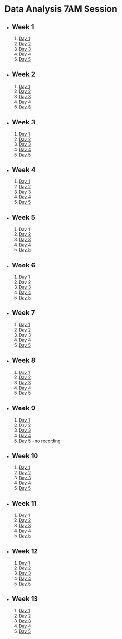 # Data Analysis 7AM Session

- ## Week 1

  1. [Day 1](https://web.facebook.com/iCodeguru/videos/1021133302279714)
  2. [Day 2](https://www.facebook.com/iCodeguru/videos/2507327502779773)
  3. [Day 3](https://www.facebook.com/watch/live/?ref=watch_permalink&v=896836132173299)
  4. [Day 4](https://www.facebook.com/iCodeguru/videos/905630147536192)
  5. [Day 5](https://www.facebook.com/iCodeguru/videos/1550043255839595)

- ## Week 2

  1. [Day 1](https://www.facebook.com/iCodeguru/videos/7473341079345722)
  2. [Day 2](https://www.facebook.com/iCodeguru/videos/1085362929264578)
  3. [Day 3](https://www.facebook.com/iCodeguru/videos/974793610740099)
  4. [Day 4](https://www.facebook.com/iCodeguru/videos/227069137112948)
  5. [Day 5](https://www.facebook.com/iCodeguru/videos/244762031976720)

- ## Week 3

  1. [Day 1](https://www.facebook.com/iCodeguru/videos/382487504257550)
  2. [Day 2](https://www.facebook.com/iCodeguru/videos/1544866429604720)
  3. [Day 3](https://www.facebook.com/iCodeguru/videos/397974156021701)
  4. [Day 4](https://www.facebook.com/iCodeguru/videos/897143462047670)
  5. [Day 5](https://web.facebook.com/iCodeguru/videos/726222996141126)

- ## Week 4

  1. [Day 1](https://web.facebook.com/iCodeguru/videos/6754014624708761)
  2. [Day 2](https://www.facebook.com/iCodeguru/videos/1504099793489649)
  3. [Day 3](https://www.facebook.com/iCodeguru/videos/698713585721504)
  4. [Day 4](https://www.facebook.com/iCodeguru/videos/1407485616520706)
  5. [Day 5](https://www.facebook.com/iCodeguru/videos/293576270371840)

- ## Week 5

  1. [Day 1](https://www.facebook.com/iCodeguru/videos/1043805770038461)
  2. [Day 2](https://www.facebook.com/iCodeguru/videos/416989024014795)
  3. [Day 3](https://www.facebook.com/iCodeguru/videos/376720778300199)
  4. [Day 4](https://www.facebook.com/iCodeguru/videos/914637456999916)
  5. [Day 5](https://www.facebook.com/iCodeguru/videos/326276503091222)

- ## Week 6

  1. [Day 1](https://www.facebook.com/iCodeguru/videos/2130491337313648)
  2. [Day 2](https://www.facebook.com/iCodeguru/videos/1574637873389405)
  3. [Day 3](https://www.facebook.com/iCodeguru/videos/1797278647383446)
  4. [Day 4](https://www.facebook.com/iCodeguru/videos/936178581188333)
  5. [Day 5](https://www.facebook.com/iCodeguru/videos/889410746198609)

- ## Week 7

  1. [Day 1]()
  2. [Day 2](https://www.facebook.com/iCodeguru/videos/413338894422589)
  3. [Day 3](https://www.facebook.com/iCodeguru/videos/263732496758642)
  4. [Day 4](https://www.facebook.com/iCodeguru/videos/748008214101486)
  5. [Day 5](https://www.facebook.com/iCodeguru/videos/1067065744363677)

- ## Week 8

  1. [Day 1](https://www.facebook.com/iCodeguru/videos/1112202013261865)
  2. [Day 2](https://www.facebook.com/iCodeguru/videos/1329868997696828)
  3. [Day 3](https://www.facebook.com/iCodeguru/videos/1540831893158729)
  4. [Day 4](https://www.facebook.com/iCodeguru/videos/697479912580784)
  5. [Day 5]()

- ## Week 9

  1. [Day 1](https://www.facebook.com/iCodeguru/videos/357888710481342)
  2. [Day 2]()
  3. [Day 3](https://www.facebook.com/iCodeguru/videos/1119673052375999)
  4. [Day 4](https://www.facebook.com/iCodeguru/videos/2691977510943293)
  5. Day 5 - no recording

- ## Week 10

  1. [Day 1](https://www.facebook.com/iCodeguru/videos/3634681186788488)
  2. [Day 2](https://www.facebook.com/iCodeguru/videos/1512443535994804)
  3. [Day 3](https://www.facebook.com/iCodeguru/videos/925544109103862)
  4. [Day 4](https://www.facebook.com/iCodeguru/videos/787940353179241)
  5. [Day 5](https://www.facebook.com/iCodeguru/videos/422503867107591)

- ## Week 11

  1. [Day 1](https://www.facebook.com/iCodeguru/videos/3266586306984406)
  2. [Day 2](https://www.facebook.com/iCodeguru/videos/420295433749077)
  3. [Day 3](https://www.facebook.com/iCodeguru/videos/937918751106116)
  4. [Day 4](https://www.facebook.com/iCodeguru/videos/966650938205359)
  5. [Day 5](https://www.facebook.com/iCodeguru/videos/7194160624008590)

- ## Week 12

  1. [Day 1](https://www.facebook.com/iCodeguru/videos/356706934026505)
  2. [Day 2](https://www.facebook.com/iCodeguru/videos/1409444476598074)
  3. [Day 3](https://www.facebook.com/iCodeguru/videos/1166357657693096)
  4. [Day 4](https://www.facebook.com/iCodeguru/videos/807836901134117)
  5. [Day 5](https://www.facebook.com/iCodeguru/videos/966055741530149)

- ## Week 13

   1. [Day 1](https://www.facebook.com/iCodeguru/videos/938360674230585)
   2. [Day 2](https://www.facebook.com/iCodeguru/videos/734643945142453)
   3. [Day 3](https://www.facebook.com/iCodeguru/videos/269703989523064)
   4. [Day 4](https://www.facebook.com/iCodeguru/videos/3665307250382427)
   5. [Day 5](https://www.facebook.com/iCodeguru/videos/1137022110642862)
